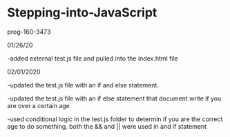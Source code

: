 # Stepping-into-JavaScript
prog-160-3473

01/26/20

-added external test.js file and pulled into the index.html file


02/01/2020

-updated the test.js file with an if and else statement.

-updated the test.js file with an if else statement that document.write if you are over a certain age

-used conditional logic in the test.js folder to determin if you are the correct age to do something. both the && and || were used in and if statement